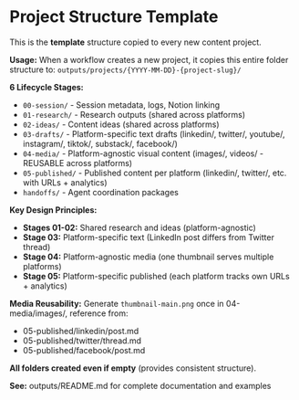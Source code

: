 # Project Structure Template

This is the **template** structure copied to every new content project.

**Usage:**
When a workflow creates a new project, it copies this entire folder structure to:
`outputs/projects/{YYYY-MM-DD}-{project-slug}/`

**6 Lifecycle Stages:**
- `00-session/` - Session metadata, logs, Notion linking
- `01-research/` - Research outputs (shared across platforms)
- `02-ideas/` - Content ideas (shared across platforms)
- `03-drafts/` - Platform-specific text drafts (linkedin/, twitter/, youtube/, instagram/, tiktok/, substack/, facebook/)
- `04-media/` - Platform-agnostic visual content (images/, videos/ - REUSABLE across platforms)
- `05-published/` - Published content per platform (linkedin/, twitter/, etc. with URLs + analytics)
- `handoffs/` - Agent coordination packages

**Key Design Principles:**
- **Stages 01-02:** Shared research and ideas (platform-agnostic)
- **Stage 03:** Platform-specific text (LinkedIn post differs from Twitter thread)
- **Stage 04:** Platform-agnostic media (one thumbnail serves multiple platforms)
- **Stage 05:** Platform-specific published (each platform tracks own URLs + analytics)

**Media Reusability:**
Generate `thumbnail-main.png` once in 04-media/images/, reference from:
- 05-published/linkedin/post.md
- 05-published/twitter/thread.md
- 05-published/facebook/post.md

**All folders created even if empty** (provides consistent structure).

**See:** outputs/README.md for complete documentation and examples
